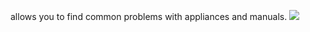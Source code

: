 allows you to find common problems with appliances and manuals. 
![](https://www.repairclinic.com/)


